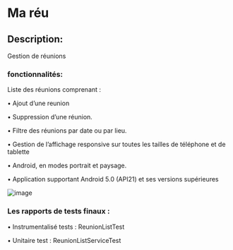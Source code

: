 # Ma réu

## Description:
Gestion de réunions

### fonctionnalités:

Liste des réunions comprenant :

• Ajout d’une reunion

• Suppression d’une réunion.

• Filtre des réunions par date ou par lieu.

• Gestion de l’affichage responsive sur toutes les tailles de téléphone et de tablette

• Android, en modes portrait et paysage.

• Application supportant Android 5.0 (API21) et ses versions supérieures

![image](https://user-images.githubusercontent.com/62951925/80147431-c80a9b80-85b3-11ea-95bf-fed5091be872.png)


### Les rapports de tests finaux :

•	Instrumentalisé tests : ReunionListTest

•	Unitaire test : ReunionListServiceTest

